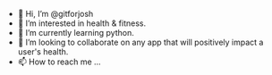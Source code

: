 - 👋 Hi, I’m @gitforjosh
- 👀 I’m interested in health & fitness.
- 🌱 I’m currently learning python.
- 💞️ I’m looking to collaborate on any app that will positively impact a user's health.
- 📫 How to reach me ...
